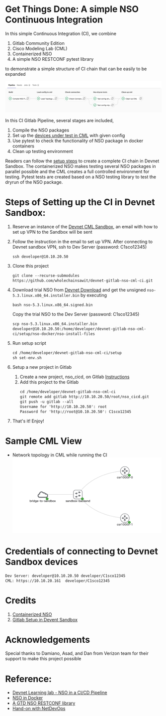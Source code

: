 # Get Things Done: A simple NSO Continuous Integration 
In this simple Continuous Integration (CI), we combine
1. Gitlab Community Edition
2. Cisco Modeling Lab (CML)
3. Containerized NSO
4. A simple NSO RESTCONF pytest library

to demonstrate a simple structure of CI chain that can be easily to be expanded

![gitlab ci](doc/img/gitlab_ci.png)

In this CI Gitlab Pipeline, several stages are included,
1. Compile the NSO packages
2. Set up the [devices under test in CML](#sample-cml-view) with given config
3. Use pytest to check the functionality of NSO package in docker containers
4. Clean up testing environment

Readers can follow the [setup steps](#steps-of-setting-up-the-ci-in-devnet-sandbox) to create a complete CI chain in Devnet Sandbox. The containerized NSO makes testing several NSO packages in parallel possible and the CML creates a full controlled environment for testing. Pytest tests are created based on a NSO testing library to test the dryrun of the NSO package.

# Steps of Setting up the CI in Devnet Sandbox:
1. Reserve an instance of the [Devnet CML Sandbox](https://devnetsandbox.cisco.com/RM/Diagram/Index/45100600-b413-4471-b28e-b014eb824555?diagramType=Topology), an email with how to set up VPN to the Sandbox will be sent 

2. Follow the instruction in the email to set up VPN. After connecting to Devnet sandbox VPN, ssh to Dev Server (password: C1sco12345)
   ```
   ssh developer@10.10.20.50
   ```

3. Clone this project
   ```
   git clone --recurse-submodules https://github.com/wholechainsawit/devnet-gitlab-nso-cml-ci.git
   ```

4. Download trial NSO from [Devnet Download](https://developer.cisco.com/fileMedia/download/da6e8ed4-0b65-357a-9cf3-c1b3357a2ad4/) and get the unsigned `nso-5.3.linux.x86_64.installer.bin` by executing
   ```
   bash nso-5.3.linux.x86_64.signed.bin
   ```
   Copy the trial NSO to the Dev Server (password: C1sco12345)
   ```
   scp nso-5.3.linux.x86_64.installer.bin developer@10.10.20.50:/home/developer/devnet-gitlab-nso-cml-ci/setup/nso-docker/nso-install-files
   ```

5. Run setup script
   ```
   cd /home/developer/devnet-gitlab-nso-cml-ci/setup
   sh set-env.sh
   ```

6. Setup a new project in Gitlab
   1. Create a new project, nso_cicd, on Gitlab [Instructions](https://developer.cisco.com/learning/lab/nso-cicd/step/4)
   2. Add this project to the Gitlab
       ```
       cd /home/developer/devnet-gitlab-nso-cml-ci
       git remote add gitlab http://10.10.20.50/root/nso_cicd.git
       git push -u gitlab --all
       Username for 'http://10.10.20.50': root
       Password for 'http://root@10.10.20.50': C1sco12345
       ```
7. That's it! Enjoy!

# Sample CML View
* Network topology in CML while running the CI
![CML Topology](doc/img/CML_topo_small.png)

# Credentials of connecting to Devnet Sandbox devices
```
Dev Server: developer@10.10.20.50 developer/C1sco12345
CML: https://10.10.20.161  developer/C1sco12345
```

# Credits
1. [Containerized NSO](https://github.com/NSO-developer/nso-docker)
2. [Gitlab Setup in Devent Sandbox](https://github.com/CiscoDevNet/nso_cicd_setup)

# Acknowledgements
Special thanks to Damiano, Asad, and Dan from Verizon team for their support to make this project possible

# Reference:
* [Devnet Learning lab - NSO in a CI/CD Pipeline](https://developer.cisco.com/learning/lab/nso-cicd/step/1)
* [NSO in Docker](https://github.com/NSO-developer/nso-docker)
* [A GTD NSO RESTCONF library](https://github.com/wholechainsawit/nso_test_restconf)
* [Hand-on with NetDevOps](https://github.com/juliogomez/netdevops)

